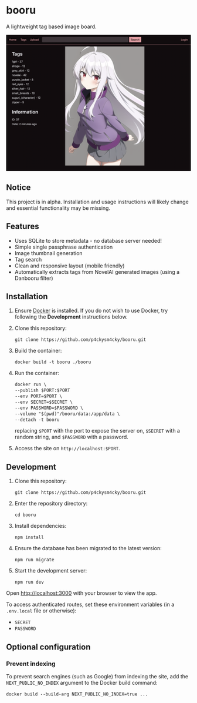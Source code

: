 # booru

A lightweight tag based image board.

![](docs/example.png)

## Notice

This project is in alpha. Installation and usage instructions will likely
change and essential functionality may be missing.

## Features

- Uses SQLite to store metadata - no database server needed!
- Simple single passphrase authentication
- Image thumbnail generation
- Tag search
- Clean and responsive layout (mobile friendly)
- Automatically extracts tags from NovelAI generated images (using a Danbooru filter)

## Installation

1. Ensure [Docker](https://docs.docker.com/engine/install/) is installed. If you do
   not wish to use Docker, try following the **Development** instructions below.

2. Clone this repository:

   ```
   git clone https://github.com/p4ckysm4cky/booru.git
   ```

3. Build the container:

   ```
   docker build -t booru ./booru
   ```

4. Run the container:

   ```
   docker run \
   --publish $PORT:$PORT
   --env PORT=$PORT \
   --env SECRET=$SECRET \
   --env PASSWORD=$PASSWORD \
   --volume "$(pwd)"/booru/data:/app/data \
   --detach -t booru
   ```

   replacing `$PORT` with the port to expose the server on, `$SECRET` with
   a random string, and `$PASSWORD` with a password.

5. Access the site on `http://localhost:$PORT`.

## Development

1. Clone this repository:

   ```
   git clone https://github.com/p4ckysm4cky/booru.git
   ```

2. Enter the repository directory:

   ```
   cd booru
   ```

3. Install dependencies:

   ```
   npm install
   ```

4. Ensure the database has been migrated to the latest version:

   ```
   npm run migrate
   ```

5. Start the development server:

   ```
   npm run dev
   ```

Open <http://localhost:3000> with your browser to view the app.

To access authenticated routes, set these environment variables
(in a `.env.local` file or otherwise):

- `SECRET`
- `PASSWORD`

## Optional configuration

### Prevent indexing

To prevent search engines (such as Google) from indexing the site, add the
`NEXT_PUBLIC_NO_INDEX` argument to the Docker build command:

```
docker build --build-arg NEXT_PUBLIC_NO_INDEX=true ...
```
